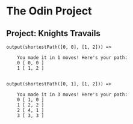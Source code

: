 # The Odin Project

## Project: Knights Travails

```
output(shortestPath([0, 0], [1, 2])) =>

    You made it in 1 moves! Here's your path:
    0 [ 0, 0 ]
    1 [ 1, 2 ]


output(shortestPath([0, 1], [1, 2])) =>

    You made it in 3 moves! Here's your path:
    0 [ 1, 0 ]
    1 [ 2, 2 ]
    2 [ 4, 1 ]
    3 [ 3, 3 ]
```
